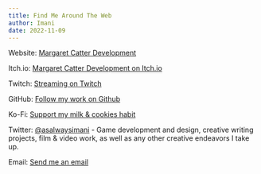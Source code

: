 ```yaml
---
title: Find Me Around The Web
author: Imani
date: 2022-11-09
---
```



Website: [Margaret Catter Development](https://margaretcatter.dev)

Itch.io: [Margaret Catter Development on Itch.io](https://margaretcatter.itch.io/)

Twitch: [Streaming on Twitch](https://www.twitch.tv/asalwaysimani)

GitHub: [Follow my work on Github](https://github.com/asalwaysimani)

Ko-Fi: [Support my milk & cookies habit](https://ko-fi.com/alwaysimani)

Twitter: [@asalwaysimani](https://twitter.com/aslwaysimani) - Game development and design, creative writing projects, film & video work, as well as any  other creative endeavors I take up.

Email: [Send me an email](contact@margaretcatter.dev)

